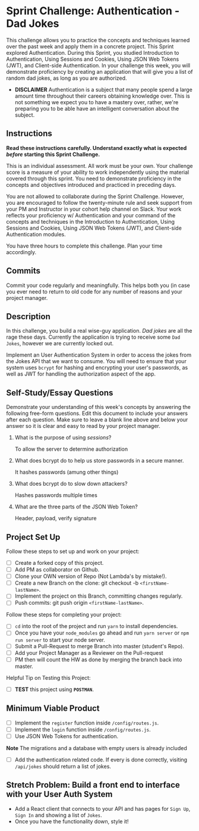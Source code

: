 # Sprint Challenge: Authentication - Dad Jokes

This challenge allows you to practice the concepts and techniques learned over
the past week and apply them in a concrete project. This Sprint explored
Authentication. During this Sprint, you studied Introduction to Authentication,
Using Sessions and Cookies, Using JSON Web Tokens (JWT), and Client-side
Authentication. In your challenge this week, you will demonstrate proficiency by
creating an application that will give you a list of random dad jokes, as long
as you are authorized.

-   **DISCLAIMER** Authentication is a subject that many people spend a large
    amount time throughout their careers obtaining knowledge over. This is not
    something we expect you to have a mastery over, rather, we're preparing you
    to be able have an intelligent conversation about the subject.

## Instructions

**Read these instructions carefully. Understand exactly what is expected
_before_ starting this Sprint Challenge.**

This is an individual assessment. All work must be your own. Your challenge
score is a measure of your ability to work independently using the material
covered through this sprint. You need to demonstrate proficiency in the concepts
and objectives introduced and practiced in preceding days.

You are not allowed to collaborate during the Sprint Challenge. However, you are
encouraged to follow the twenty-minute rule and seek support from your PM and
Instructor in your cohort help channel on Slack. Your work reflects your
proficiency w/ Authentication and your command of the concepts and techniques in
the Introduction to Authentication, Using Sessions and Cookies, Using JSON Web
Tokens (JWT), and Client-side Authentication modules.

You have three hours to complete this challenge. Plan your time accordingly.

## Commits

Commit your code regularly and meaningfully. This helps both you (in case you
ever need to return to old code for any number of reasons and your project
manager.

## Description

In this challenge, you build a real wise-guy application. _Dad jokes_ are all
the rage these days. Currently the application is trying to receive some
`Dad Jokes`, however we are currently locked out.

Implement an User Authentication System in order to access the jokes from the
Jokes API that we want to consume. You will need to ensure that your system uses
`bcrypt` for hashing and encrypting your user's passwords, as well as JWT for
handling the authorization aspect of the app.

## Self-Study/Essay Questions

Demonstrate your understanding of this week's concepts by answering the
following free-form questions. Edit this document to include your answers after
each question. Make sure to leave a blank line above and below your answer so it
is clear and easy to read by your project manager.

1. What is the purpose of using _sessions_?

    To allow the server to determine authorization

1. What does bcrypt do to help us store passwords in a secure manner.

    It hashes passwords (amung other things)

1. What does bcrypt do to slow down attackers?

    Hashes passwords multiple times

1. What are the three parts of the JSON Web Token?

    Header, payload, verify signature

## Project Set Up

Follow these steps to set up and work on your project:

-   [ ] Create a forked copy of this project.
-   [ ] Add PM as collaborator on Github.
-   [ ] Clone your OWN version of Repo (Not Lambda's by mistake!).
-   [ ] Create a new Branch on the clone: git checkout -b
        `<firstName-lastName>`.
-   [ ] Implement the project on this Branch, committing changes regularly.
-   [ ] Push commits: git push origin `<firstName-lastName>`.

Follow these steps for completing your project:

-   [ ] `cd` into the root of the project and run `yarn` to install
        dependencies.
-   [ ] Once you have your `node_modules` go ahead and run `yarn server` or
        `npm run server` to start your node server.
-   [ ] Submit a Pull-Request to merge <firstName-lastName> Branch into master
        (student's Repo).
-   [ ] Add your Project Manager as a Reviewer on the Pull-request
-   [ ] PM then will count the HW as done by merging the branch back into
        master.

Helpful Tip on Testing this Project:

-   [ ] **TEST** this project using **`POSTMAN`**.

## Minimum Viable Product

-   [ ] Implement the `register` function inside `/config/routes.js`.
-   [ ] Implement the `login` function inside `/config/routes.js`.
-   [ ] Use JSON Web Tokens for authentication.

**Note** The migrations and a database with empty users is already included

-   [ ] Add the authentication related code. If every is done correctly,
        visiting `/api/jokes` should return a list of jokes.

## Stretch Problem: Build a front end to interface with your User Auth System

-   Add a React client that connects to your API and has pages for `Sign Up`,
    `Sign In` and showing a list of `Jokes`.
-   Once you have the functionality down, style it!
